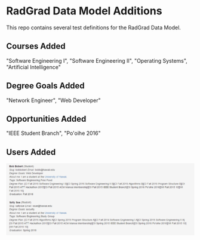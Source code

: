 # RadGrad Data Model Additions

This repo contains several test definitions for the RadGrad Data Model.

## Courses Added

"Software Engineering I", "Software Engineering II", "Operating Systems", "Artificial Intelligence"

## Degree Goals Added

"Network Engineer", "Web Developer"

## Opportunities Added

"IEEE Student Branch", "Po'oihe 2016"

## Users Added

![](https://raw.githubusercontent.com/RoryAndrews/radgrad-data-model-experiment/master/doc/images/users-table.png)
